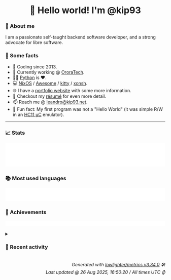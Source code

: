 <!-- README template, populated using this action:
     https://github.com/kip93/kip93/blob/main/.github/workflows/readme.yml. -->

<h1 align="center">👋 Hello world! I'm @kip93</h1> <!-- LOGIN => username -->

### 👤 About me

I am a passionate self-taught backend software developer, and a strong advocate for libre software.


### 💬 Some facts

* 📅 Coding since 2013.
* 💼 Currently working @ [OroraTech](https://ororatech.com/).
* 👨‍💻 [Python](https://github.com/search?q=user%3Akip93&l=python) is ❤️. <!-- LOGIN => username -->
* 💻 [NixOS](https://github.com/NixOS/) /
     [Awesome](https://github.com/awesomeWM/) /
     [kitty](https://github.com/kovidgoyal/kitty/) /
     [xonsh](https://github.com/xonsh/).
* 🌐 I have a [portfolio website](https://kip93.net/) with some more information.
* 📝 Checkout my [résumé](https://kip93.net/resume/) for even more detail.
* 📫 Reach me @ [leandro@kip93.net](mailto:leandro@kip93.net).
* 🎲 Fun fact: My first program was not a "Hello World" (it was simple R/W in an [HC11 µC](https://en.wikipedia.org/wiki/68HC11) emulator).


-----------------------------------------------------------------------------------------------------------------------


### 📈 Stats

![](./stats.svg)


### 📚 Most used languages <!-- by percentage, in decreasing order -->

![](./languages.svg)


### 🏅 Achievements

![](./achievements.svg)


<details> <!-- Last activity -->
<!-- Almost verbatim copy of https://github.com/lowlighter/metrics/blob/latest/source/templates/markdown/partials/activity.ejs, but restructured to be foldable. -->
<summary><h3>📰 Recent activity</h3></summary>

* 🔃 Opened [#13831 Make self attrs overridable](https://github.com/NixOS/nix/pull/13831) in [NixOS/nix](https://github.com/NixOS/nix)
                * 3 files changed `++33 --8`
  * *On 26 Aug 2025, 14:46:36*
* ⏺️ Created new branch fix/self-override in [kip93/nix](https://github.com/kip93/nix)
  * *On 26 Aug 2025, 14:40:26*
* ➡️ Pushed 6 commits in [kip93/nix](https://github.com/kip93/nix) on branch `master`
  * [#1e16a54](https://github.com/kip93/nix/commit/1e16a54) Merge pull request #13828 from NixOS/readme-meeting-times

Update work meeting time in README
  * [#afade27](https://github.com/kip93/nix/commit/afade27) Update work meeting time in README
  * [#c1e2396](https://github.com/kip93/nix/commit/c1e2396) Merge pull request #13826 from xokdvium/sqlite-zfs-hack

SQLite: fsync db.sqlite-shm before opening the database
  * [#ca94905](https://github.com/kip93/nix/commit/ca94905) Merge pull request #13825 from obsidiansystems/slight-optimize-s3ToHttpsURL

`ParsedS3URL::toHttpsUrl` Slight optimize
  * [#e492c64](https://github.com/kip93/nix/commit/e492c64) SQLite: fsync db.sqlite-shm before opening the database

This is a workaround for https://github.com/NixOS/nix/issues/13515
(opening the SQLite DB randomly taking a couple of seconds on ZFS).

(cherry picked from commit a7fceb5eec404eabf461d4f1281bf4163c5d8ad0)
  * [#e4e8a61](https://github.com/kip93/nix/commit/e4e8a61) `ParsedS3URL::toHttpsUrl` Slight optimize

I didn&#39;t want to block that PR on further code review while I figured
out these new (to us) C++23 goodies.
  * *On 26 Aug 2025, 14:37:59*
* ➡️ Pushed 53 commits in [kip93/nix](https://github.com/kip93/nix) on branch `master`
  * [#08e42e2](https://github.com/kip93/nix/commit/08e42e2) Merge pull request #13769 from obsidiansystems/simplify-derivation-building-goal

Handle structured attrs, &#34;export references graph&#34; outside of `DerivationBuilder`
  * [#1d3ddb2](https://github.com/kip93/nix/commit/1d3ddb2) Further consolidate environment variable processing outside `DerivationBuilder`

Now, `DerivationBuilder` only concerns itself with `finalEnv` and
`extraFiles`, in straightforward unconditional code. All the fancy
desugaring logic is consolidated in `DerivationBuildingGoal`.

We should better share the pulled-out logic with `nix-shell`/`nix
develop`, which would fill in some missing features, arguably fixing
bugs.
  * [#e3c74f5](https://github.com/kip93/nix/commit/e3c74f5) Desugar structured attrs, &#34;export reference graph&#34; outside `DerivationBuilder`

I think this is a better separation of concerns. `DerivationBuilder`
doesn&#39;t need to to the final, query-heavy details about how these things
are constructed. It just operates on the level of &#34;simple, stupid&#34; files
and environment variables.
  * [#92b10cf](https://github.com/kip93/nix/commit/92b10cf) `DerivationBuilderImpl::writeStructuredAttrs` remove a rewrite

As much as I prefer rewriting the parsed rather than unparsed JSON for
elegance, this gets in the way of the separation of concerns that I am
trying to do.

As a practical matter, any rewriting that this did will also be done by
the second round of rewriting that remains below, so removing this code
should have no effect.
  * [#2767ae3](https://github.com/kip93/nix/commit/2767ae3) Deduplicate &#34;export reference graph&#34; logic a bit

The first part on `drvOptions.exportReferencesGraph` is the same in both
cases. It is just how the information is finally rendered that is
different.
  * [#ca86d34](https://github.com/kip93/nix/commit/ca86d34) Merge pull request #13799 from obsidiansystems/typed-sandbox-paths

Make `sandbox-settings` better typed, get `globals.hh` out of other headers
  * [#a712445](https://github.com/kip93/nix/commit/a712445) Make `Settings::sandboxPaths` well-typed

Parsing logic is moved from `DerivationBuilder`, where is doesn&#39;t
belong, to `Settings` itself, where it does.
  * [#5221263](https://github.com/kip93/nix/commit/5221263) No more `globals.hh` in headers

This is needed to rearrange include order, but I also think it is a good
thing anyways, as we seek to reduce the use of global settings variables
over time.
  * [#bce29ab](https://github.com/kip93/nix/commit/bce29ab) Move header outside Unix-only portion

We&#39;ll neeed some definitions elsewhere
  * [#8463fef](https://github.com/kip93/nix/commit/8463fef) Expose `ChrootPath`, `PathsInChroot`

Will want these for settings in a moment.
  * [#d53c7b8](https://github.com/kip93/nix/commit/d53c7b8) Push `#include` down to `.cc` file

That is where it should be.
  * [#4ab579b](https://github.com/kip93/nix/commit/4ab579b) Remove constructor from `ChrootPath`

I rather use designated initializers.
  * [#0df147b](https://github.com/kip93/nix/commit/0df147b) Bump the version of the SQLite caches

This avoids problems with older versions of Nix that don&#39;t put the
caches in WAL mode. That&#39;s generally not a problem, until you do something like

  nix build --print-out-paths ... | cachix

which deadlocks because cachix tries to switch the caches to truncate
mode, which requires exclusive access. But the first process cannot
make progress because the cachix process isn&#39;t reading from the pipe.
  * [#4ab8ff5](https://github.com/kip93/nix/commit/4ab8ff5) SQLite: Use std::filesystem::path
  * [#349d2c5](https://github.com/kip93/nix/commit/349d2c5) Use WAL mode for SQLite cache databases

With &#34;truncate&#34; mode, if we try to write to the database while another
process has an active write transaction, we&#39;ll block until the other
transaction finishes. This is a problem for the evaluation cache in
particular, since it uses long-running transactions.

WAL mode does not have this issue: it just returns &#34;busy&#34; right away,
so Nix will print

  error (ignored): SQLite database &#39;/home/eelco/.cache/nix/eval-cache-v5/...&#39; is busy

and stop trying to write to the evaluation cache. (This was the
intended/original behaviour, see AttrDb::doSQLite().)
  * [#bb600e1](https://github.com/kip93/nix/commit/bb600e1) Merge pull request #13796 from NixOS/onboarding-room-list

onboarding.md: List the private rooms
  * [#088cc17](https://github.com/kip93/nix/commit/088cc17) Merge pull request #13795 from xokdvium/factor-out-s3url

libstore: Introduce ParsedS3URL type
  * [#4134258](https://github.com/kip93/nix/commit/4134258) onboarding.md: List the private rooms

We forgot one in the latest onboarding
  * [#69fcc2c](https://github.com/kip93/nix/commit/69fcc2c) libstore: Introduce ParsedS3URL type

This systematizes the way our s3:// URLs are parsed in filetransfer.cc.
Yoinked out and refactored out of [1].

[1]: https://github.com/NixOS/nix/pull/13752

Co-authored-by: Bernardo Meurer Costa &lt;beme@anthropic.com&gt;
  * [#5fe6c53](https://github.com/kip93/nix/commit/5fe6c53) nix flake prefetch-inputs: Add

This command fetches all inputs of a flake in parallel.

Example runtime for

  $ chmod -R u+w /tmp/nix2; rm -rf /tmp/nix2; rm ~/.cache/nix/fetcher-cache-v3.sqlite*; rm -rf ~/.cache/nix/tarball-cache/ ~/.cache/nix/gitv3/; time nix flake prefetch-inputs --store /tmp/nix2 https://api.flakehub.com/f/pinned/informalsystems/cosmos.nix/0.3.0/018ce9ed-d0be-7ce5-81b6-a3c6e3ae1187/source.tar.gz

with http-connections = 1:

real    4m11.859s
user    2m6.931s
sys     0m25.619s

and http-connections = 25 (the default):

real    0m57.146s
user    2m49.506s
sys     0m36.008s
  * *On 25 Aug 2025, 21:08:29*
</details>


<h6 align="right"><em>
    Generated with <a href="https://github.com/lowlighter/metrics/tree/latest/">lowlighter/metrics v3.34.0</a> 🛠️<br> <!-- VERSION => MAJOR.minor.patch -->
    Last updated @ 26 Aug 2025, 16:50:20 / All times UTC ⌚ <!-- meta.generated => DD/MM/YYYY, hh:mm -->
</em></h6>
